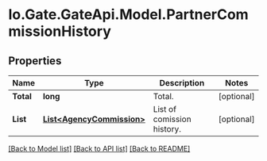 
# Io.Gate.GateApi.Model.PartnerCommissionHistory

## Properties

Name | Type | Description | Notes
------------ | ------------- | ------------- | -------------
**Total** | **long** | Total. | [optional] 
**List** | [**List&lt;AgencyCommission&gt;**](AgencyCommission.md) | List of comission history. | [optional] 

[[Back to Model list]](../README.md#documentation-for-models)
[[Back to API list]](../README.md#documentation-for-api-endpoints)
[[Back to README]](../README.md)
